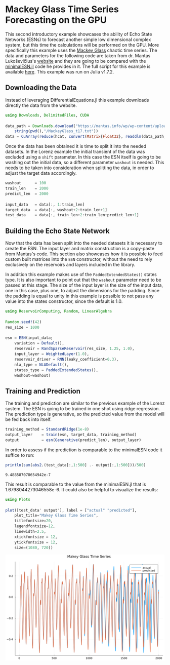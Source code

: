 # Mackey Glass Time Series Forecasting on the GPU

This second introductory example showcases the ability of Echo State Networks (ESNs) to forecast another simple low dimensional complex system, but this time the calculations will be performed on the GPU. More specifically this example uses the [Mackey Glass](http://www.scholarpedia.org/article/Mackey-Glass_equation) chaotic time series. The data and parameters for the following code are taken from dr. Mantas Lukoševičius's [website](https://mantas.info/) and they are going to be compared with the [minimalESN.jl](https://mantas.info/wp/wp-content/uploads/simple_esn/minimalESN.jl) code he provides in it. The full script for this example is available [here](https://github.com/MartinuzziFrancesco/reservoir-computing-examples/blob/main/mackeyglass_basic/mackeyglass_basic.jl). This example was run on Julia v1.7.2.

## Downloading the Data
Instead of leveraging DifferentialEquations.jl this example downloads directly the data from the website. 
```julia
using Downloads, DelimitedFiles, CUDA

data_path = Downloads.download("https://mantas.info/wp/wp-content/uploads/simple_esn/MackeyGlass_t17.txt", 
    string(pwd(),"/MackeyGlass_t17.txt"))
data = CuArray(reduce(hcat, convert(Matrix{Float32}, readdlm(data_path, ','))))
```

Once the data has been obtained it is time to split it into the needed datasets. In the Lorenz example the initial transient of the data was excluded using a `shift` parameter. In this case the ESN itself is going to be washing out the initial data, so a different parameter `washout` is needed. This needs to be taken into consideration when splitting the data, in order to adjust the target data accordingly.
```julia
washout      = 100
train_len    = 2000
predict_len  = 2000

input_data   = data[:, 1:train_len]
target_data  = data[:, washout+2:train_len+1]
test_data    = data[:, train_len+2:train_len+predict_len+1]
```

## Building the Echo State Network
Now that the data has been split into the needed datasets it is necessary to create the ESN. The input layer and matrix construction is a copy-paste from Mantas's code. This section also showcases how it is possible to feed custom built matrices into the `ESN` constructor, without the need to rely exclusively on the reservoirs and layers included in the library.

In addition this example makes use of the `PaddedExtendedStates()` states type. It is also important to point out that the `washout` parameter need to be passed at this stage. The size of the input layer is the size of the input data, one in this case, plus one, to adjust the dimensions for the padding. Since the padding is equal to unity in this example is possible to not pass any value into the states constructor, since the default is 1.0.
```julia
using ReservoirComputing, Random, LinearAlgebra

Random.seed!(42)
res_size = 1000

esn = ESN(input_data; 
    variation = Default(),
    reservoir = RandSparseReservoir(res_size, 1.25, 1.0),
    input_layer = WeightedLayer(1.0),
    reservoir_driver = RNN(leaky_coefficient=0.3),
    nla_type = NLADefault(),
    states_type = PaddedExtendedStates(),
    washout=washout)
```

## Training and Prediction
The training and prediction are similar to the previous example of the Lorenz system. The ESN is going to be trained in one shot using ridge regression. The prediction type is generative, so the predicted value from the model will be fed back into itself. 
```julia
training_method = StandardRidge(1e-8) 
output_layer    = train(esn, target_data, training_method)    
output          = esn(Generative(predict_len), output_layer)
```

In order to assess if the prediction is comparable to the minimalESN code it suffice to run:
```julia
println(sum(abs2.(test_data[:,1:500] .- output[:,1:500]))/500)
```
```
9.488587078654942e-7
```

This result is comparable to the value from the minimalESN.jl that is 1.6798044273046558e-6. It could also be helpful to visualize the results:
```julia
using Plots

plot([test_data' output'], label = ["actual" "predicted"], 
    plot_title="Makey Glass Time Series",
    titlefontsize=20,
    legendfontsize=12,
    linewidth=2.5,
    xtickfontsize = 12,
    ytickfontsize = 12,
    size=(1080, 720))
```
![mackeyglass_basic](images/mackeyglass_basic.png)
